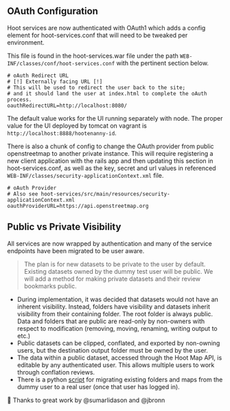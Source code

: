 ## OAuth Configuration

Hoot services are now authenticated with OAuth1 which adds a config element for hoot-services.conf that will need to be tweaked per environment.

This file is found in the hoot-services.war file under the path `WEB-INF/classes/conf/hoot-services.conf` with the pertinent section below.

```
# oAuth Redirect URL
# [!] Externally facing URL [!]
# This will be used to redirect the user back to the site;
# and it should land the user at index.html to complete the oAuth process.
oauthRedirectURL=http://localhost:8080/
```

The default value works for the UI running separately with node.
The proper value for the UI deployed by tomcat on vagrant is `http://localhost:8888/hootenanny-id`.

There is also a chunk of config to change the OAuth provider from public openstreetmap to another private instance.
This will require registering a new client application with the rails app and then updating this section in hoot-services.conf, as well as the key, secret and url values in referenced `WEB-INF/classes/security-applicationContext.xml` file.

```
# oAuth Provider
# Also see hoot-services/src/main/resources/security-applicationContext.xml
oauthProviderURL=https://api.openstreetmap.org
```

## Public vs Private Visibility
All services are now wrapped by authentication and many of the service endpoints have been migrated to be user aware.

>The plan is for new datasets to be private to the user by default.  Existing datasets owned by the dummy test user will be public.  We will add a method for making private datasets and their review bookmarks public.

* During implementation, it was decided that datasets would not have an inherent visibility.  Instead, folders have visibility and datasets inherit visibility from their containing folder.  The root folder is always public.  Data and folders that are public are read-only by non-owners with respect to modification (removing, moving, renaming, writing output to etc.)
* Public datasets can be clipped, conflated, and exported by non-owning users, but the destination output folder must be owned by the user.
* The data within a public dataset, accessed through the Hoot Map API, is editable by any authenticated user.  This allows multiple users to work through conflation reviews.
* There is a python [script](https://github.com/ngageoint/hootenanny/blob/develop/scripts/database/UpdateFolderOwnerVisibility.py) for migrating existing folders and maps from the dummy user to a real user (once that user has logged in).  


:tada: Thanks to great work by @sumarlidason and @jbronn
